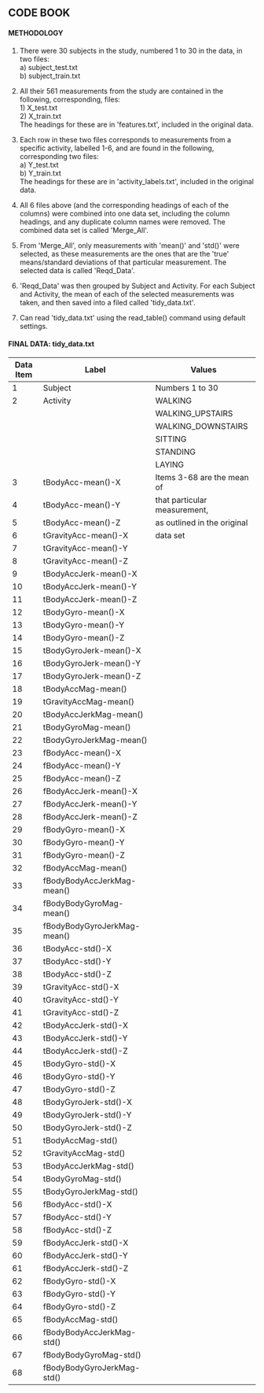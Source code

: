 ## CODE BOOK ##
  
  
#### METHODOLOGY ####

1. There were 30 subjects in the study, numbered 1 to 30 in the data, in two files:  
        a) subject_test.txt  
        b) subject_train.txt  

2. All their 561 measurements from the study are contained in the following, corresponding, files:  
        1) X_test.txt  
        2) X_train.txt  
        The headings for these are in 'features.txt', included in the original data.  
        
3. Each row in these two files corresponds to measurements from a specific activity, labelled 1-6, and are found in the following, corresponding two files:  
        a) Y_test.txt  
        b) Y_train.txt  
        The headings for these are in 'activity_labels.txt', included in the original data.  
        
4. All 6 files above (and the corresponding headings of each of the columns) were combined into one data set, including the column headings, and any duplicate column names were removed.  The combined data set is called 'Merge_All'.  

5. From 'Merge_All', only measurements with 'mean()' and 'std()' were selected, as 
these measurements are the ones that are the 'true' means/standard deviations of that particular measurement.  The selected data is called 'Reqd_Data'.  

6. 'Reqd_Data' was then grouped by Subject and Activity. For each Subject and Activity, the mean of each of the selected measurements was taken, and then saved into a filed called 'tidy_data.txt'.  

7. Can read 'tidy_data.txt' using the read_table() command using default settings.
  
  
#### FINAL DATA: tidy_data.txt ####

Data Item   |   Label                    |     Values  
------------|----------------------------|-----------------------------  
1           |   Subject                  | Numbers 1 to 30  
2           |   Activity                 |      WALKING  
|||                                         WALKING_UPSTAIRS  
|||                                         WALKING_DOWNSTAIRS  
|||                                             SITTING  
|||                                             STANDING  
|||                                              LAYING   
3           | tBodyAcc-mean()-X          | Items 3-68 are the mean of  
4           | tBodyAcc-mean()-Y          | that particular measurement,   
5           | tBodyAcc-mean()-Z          | as outlined in the original  
6           | tGravityAcc-mean()-X       | data set  
7           | tGravityAcc-mean()-Y       |  
8           | tGravityAcc-mean()-Z       |   
9           | tBodyAccJerk-mean()-X      |   
10          | tBodyAccJerk-mean()-Y      |   
11          | tBodyAccJerk-mean()-Z      |   
12          | tBodyGyro-mean()-X         |          
13          | tBodyGyro-mean()-Y         |  
14          | tBodyGyro-mean()-Z         |  
15          | tBodyGyroJerk-mean()-X     |  
16          | tBodyGyroJerk-mean()-Y     |  
17          | tBodyGyroJerk-mean()-Z     |  
18          | tBodyAccMag-mean()         |  
19          | tGravityAccMag-mean()      |  
20          | tBodyAccJerkMag-mean()     |  
21          | tBodyGyroMag-mean()        |  
22          | tBodyGyroJerkMag-mean()    |  
23          | fBodyAcc-mean()-X          |   
24          | fBodyAcc-mean()-Y          |   
25          | fBodyAcc-mean()-Z          |  
26          | fBodyAccJerk-mean()-X      |  
27          | fBodyAccJerk-mean()-Y      |  
28          | fBodyAccJerk-mean()-Z      |  
29          | fBodyGyro-mean()-X         |  
30          | fBodyGyro-mean()-Y         |  
31          | fBodyGyro-mean()-Z         |  
32          | fBodyAccMag-mean()         |  
33          | fBodyBodyAccJerkMag-mean() |   
34          | fBodyBodyGyroMag-mean()    |   
35          | fBodyBodyGyroJerkMag-mean()|   
36          | tBodyAcc-std()-X           |    
37          | tBodyAcc-std()-Y           |  
38          | tBodyAcc-std()-Z           |  
39          | tGravityAcc-std()-X        |  
40          | tGravityAcc-std()-Y        |  
41          | tGravityAcc-std()-Z        |  
42          | tBodyAccJerk-std()-X       |  
43          | tBodyAccJerk-std()-Y       |  
44          | tBodyAccJerk-std()-Z       |  
45          | tBodyGyro-std()-X          |  
46          | tBodyGyro-std()-Y          |  
47          | tBodyGyro-std()-Z          |  
48          | tBodyGyroJerk-std()-X      |  
49          | tBodyGyroJerk-std()-Y      |  
50          | tBodyGyroJerk-std()-Z      |  
51          | tBodyAccMag-std()          |  
52          | tGravityAccMag-std()       |  
53          | tBodyAccJerkMag-std()      |  
54          | tBodyGyroMag-std()         |  
55          | tBodyGyroJerkMag-std()     |  
56          | fBodyAcc-std()-X           |  
57          | fBodyAcc-std()-Y           |  
58          | fBodyAcc-std()-Z           |  
59          | fBodyAccJerk-std()-X       |  
60          | fBodyAccJerk-std()-Y       |  
61          | fBodyAccJerk-std()-Z       |  
62          | fBodyGyro-std()-X          |  
63          | fBodyGyro-std()-Y          |  
64          | fBodyGyro-std()-Z          |  
65          | fBodyAccMag-std()          |  
66          | fBodyBodyAccJerkMag-std()  |    
67          | fBodyBodyGyroMag-std()     |  
68          | fBodyBodyGyroJerkMag-std() |